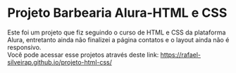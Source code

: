 # Projeto Barbearia Alura-HTML e CSS
Este foi um projeto que fiz seguindo o curso de HTML e CSS da plataforma Alura, entretanto ainda não finalizei a página contatos e o layout ainda não é responsivo. <br>
Você pode acessar esse projetos através deste link: https://rafael-silveirap.github.io/projeto-html-css/
